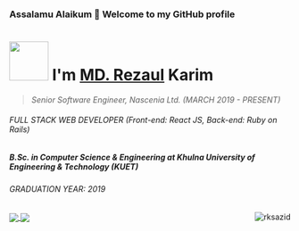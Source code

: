 ### Assalamu Alaikum 👋 Welcome to my GitHub profile
# <img src="https://github.com/TheDudeThatCode/TheDudeThatCode/blob/master/Assets/Developer.gif" width="70px"> I'm [MD. Rezaul](https://rksazid.github.io/) Karim
> *Senior Software Engineer, Nascenia Ltd. (MARCH 2019 - PRESENT)*
###### FULL STACK WEB DEVELOPER (Front-end: React JS, Back-end: Ruby on Rails)

##### B.Sc. in Computer Science & Engineering at Khulna University of Engineering & Technology (KUET)
###### GRADUATION YEAR: 2019
<img align='right' src="https://komarev.com/ghpvc/?username=rksazid&label=PROFILE+VIEWS&style=for-the-badge" alt="rksazid" />
<a href="https://github.com/rksazid">
  <img align="center" src="https://github-readme-stats.vercel.app/api?username=rksazid&count_private=true&show_icons=true" />
</a>
<a href="https://github.com/rksazid">
  <img align="center" src="https://github-readme-stats.vercel.app/api/top-langs/?username=rksazid" />
</a>

<!--
**rksazid/rksazid** is a ✨ _special_ ✨ repository because its `README.md` (this file) appears on your GitHub profile.

Here are some ideas to get you started:

- 🔭 I’m currently working on ...
- 🌱 I’m currently learning ...
- 👯 I’m looking to collaborate on ...
- 🤔 I’m looking for help with ...
- 💬 Ask me about ...
- 📫 How to reach me: ...
- 😄 Pronouns: ...
- ⚡ Fun fact: ...
-->
